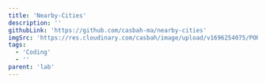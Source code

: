 ```yaml
---
title: 'Nearby-Cities'
description: ''
githubLink: 'https://github.com/casbah-ma/nearby-cities'
imgSrc: 'https://res.cloudinary.com/casbah/image/upload/v1696254075/PORTFOLIO/WhatsApp_Image_2023-10-02_at_15.40.19_hw7kmg.jpg'
tags:
  - 'Coding'
  - ''
parent: 'lab'
---
```

